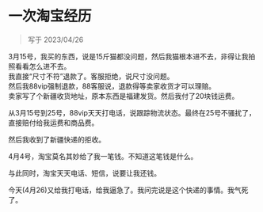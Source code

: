 # 一次淘宝经历

> 写于 2023/04/26

3月15号，我买的东西，说是15斤猫都没问题，然后我猫根本进不去，非得让我拍照看看怎么进不去。  
我直接“尺寸不符”退款了。客服拒绝，说尺寸没问题。  
然后我88vip强制退款，88客服说，退款得等卖家收货才可以理赔。  
卖家写了个新疆收货地址，原本东西是福建发货。然后我付了20块钱运费。  

从3月15号到25号，88vip天天打电话，说跟踪物流状态。最终在25号不骚扰了，直接赔付给我运费和商品费。

然后我收到了新疆快递的拒收。

4月4号，淘宝莫名其妙给了我一笔钱。不知道这笔钱是什么。

与此同时，淘宝天天电话、短信，说要让我还钱。

今天(4月26)又给我打电话，给我逼急了。我问完说是这个快递的事情。我气死了。
